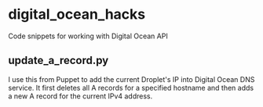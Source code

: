 # digital_ocean_hacks
Code snippets for working with Digital Ocean API


## update_a_record.py

I use this from Puppet to add the current Droplet's IP into Digital Ocean 
DNS service. It first deletes all A records for a specified hostname and 
then adds a new A record for the current IPv4 address.

